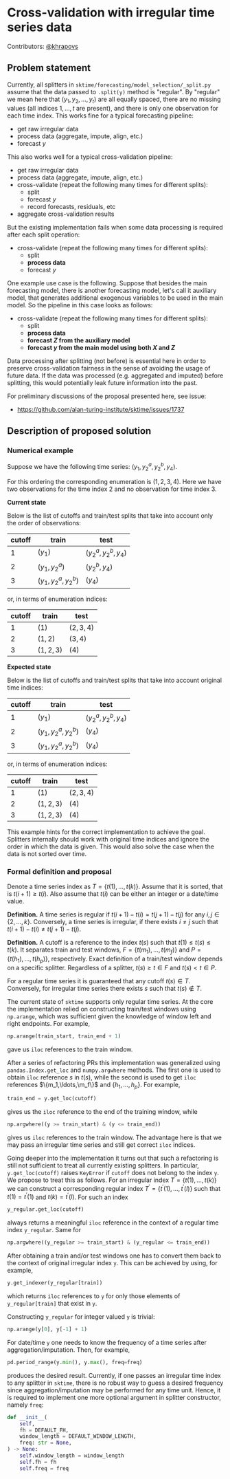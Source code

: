 # Cross-validation with irregular time series data

Contributors: [@khrapovs](https://github.com/khrapovs)

## Problem statement

Currently, all splitters in `sktime/forecasting/model_selection/_split.py` assume that the data passed to `.split(y)` method is "regular". By "regular" we mean here that $(y_1,y_2,\ldots,y_t)$ are all equally spaced, there are no missing values (all indices $1,\ldots,t$ are present), and there is only one observation for each time index. This works fine for a typical forecasting pipeline:
- get raw irregular data
- process data (aggregate, impute, align, etc.)
- forecast $y$

This also works well for a typical cross-validation pipeline:
- get raw irregular data
- process data (aggregate, impute, align, etc.)
- cross-validate (repeat the following many times for different splits):
  - split
  - forecast $y$
  - record forecasts, residuals, etc
- aggregate cross-validation results

But the existing implementation fails when some data processing is required after each split operation:
- cross-validate (repeat the following many times for different splits):
  - split
  - **process data**
  - forecast $y$

One example use case is the following. Suppose that besides the main forecasting model, there is another forecasting model, let's call it auxiliary model, that generates additional exogenous variables to be used in the main model. So the pipeline in this case looks as follows:
- cross-validate (repeat the following many times for different splits):
  - split
  - **process data**
  - **forecast $Z$ from the auxiliary model**
  - **forecast $y$ from the main model using both $X$ and $Z$**

Data processing after splitting (not before) is essential here in order to preserve cross-validation fairness in the sense of avoiding the usage of future data. If the data was processed (e.g. aggregated and imputed) before splitting, this would potentially leak future information into the past.

For preliminary discussions of the proposal presented here, see issue:
- https://github.com/alan-turing-institute/sktime/issues/1737

## Description of proposed solution

### Numerical example

Suppose we have the following time series: $\left(y_1,y_2^a,y_2^b,y_4\right)$. 

For this ordering the corresponding enumeration is $(1,2,3,4)$. Here we have two observations for the time index $2$ and no observation for time index $3$.

**Current state**

Below is the list of cutoffs and train/test splits that take into account only the order of observations:

| cutoff | train               | test                |
|--------|---------------------|---------------------|
| 1      | $(y_1)$             | $(y_2^a,y_2^b,y_4)$ |
| 2      | $(y_1,y_2^a)$       | $(y_2^b,y_4)$       |
| 3      | $(y_1,y_2^a,y_2^b)$ | $(y_4)$             |

or, in terms of enumeration indices:

| cutoff | train             | test      |
|--------|-------------------|-----------|
| 1      | $(1)$             | $(2,3,4)$ |
| 2      | $(1,2)$           | $(3,4)$   |
| 3      | $(1,2,3)$         | $(4)$     |

**Expected state**

Below is the list of cutoffs and train/test splits that take into account original time indices:

| cutoff | train               | test                |
|--------|---------------------|---------------------|
| 1      | $(y_1)$             | $(y_2^a,y_2^b,y_4)$ |
| 2      | $(y_1,y_2^a,y_2^b)$ | $(y_4)$             |
| 3      | $(y_1,y_2^a,y_2^b)$ | $(y_4)$             |

or, in terms of enumeration indices:

| cutoff | train               | test      |
|--------|---------------------|-----------|
| 1      | $(1)$               | $(2,3,4)$ |
| 2      | $(1,2,3)$           | $(4)$     |
| 3      | $(1,2,3)$           | $(4)$     |

This example hints for the correct implementation to achieve the goal. Splitters internally should work with original time indices and ignore the order in which the data is given. This would also solve the case when the data is not sorted over time.

### Formal definition and proposal

Denote a time series index as $T=\{t(1),\ldots,t(k)\}$. Assume that it is sorted, that is $t(i+1)\geq t(i)$. Also assume that $t(i)$ can be either an integer or a date/time value.

**Definition.** A time series is regular if $t(i+1)-t(i)=t(j+1)-t(j)$ for any $i,j\in\{2,\ldots,k\}$. Conversely, a time series is irregular, if there exists $i\neq j$ such that $t(i+1)-t(i)\neq t(j+1)-t(j)$.

**Definition.** A cutoff is a reference to the index $t(s)$ such that $t(1)\leq t(s)\leq t(k)$. It separates train and test windows, $F=\{t(m_1),\ldots,t(m_f)\}$ and $P=\{t(h_1),\ldots,t(h_p)\}$, respectively. Exact definition of a train/test window depends on a specific splitter. Regardless of a splitter, $t(s)\geq t\in F$ and $t(s)< t\in P$. 

For a regular time series it is guaranteed that any cutoff $t(s)\in T$. Conversely, for irregular time series there exists $s$ such that $t(s)\notin T$.

The current state of `sktime` supports only regular time series. At the core the implementation relied on constructing train/test windows using `np.arange`, which was sufficient given the knowledge of window left and right endpoints. For example,
```python
np.arange(train_start, train_end + 1)
```
gave us `iloc` references to the train window.

After a series of refactoring PRs this implementation was generalized using `pandas.Index.get_loc` and `numpy.argwhere` methods. The first one is used to obtain `iloc` reference $s$ in $t(s)$, while the second is used to get `iloc` references $\{m_1,\ldots,\m_f\}$ and $\{h_1,\ldots,h_p\}$. For example,
```python
train_end = y.get_loc(cutoff)
```
gives us the `iloc` reference to the end of the training window, while
```python
np.argwhere((y >= train_start) & (y <= train_end))
```
gives us `iloc` references to the train window. The advantage here is that we may pass an irregular time series and still get correct `iloc` indices.

Going deeper into the implementation it turns out that such a refactoring is still not sufficient to treat all currently existing splitters. In particular, `y.get_loc(cutoff)` raises `KeyError` if `cutoff` does not belong to the index `y`. We propose to treat this as follows. For an irregular index $T=\{t(1),\ldots,t(k)\}$ we can construct a corresponding regular index $T^\prime=\{t^\prime(1),\ldots,t^\prime(l)\}$ such that $t(1)=t^\prime(1)$ and $t(k)=t^\prime(l)$. For such an index 
```python
y_regular.get_loc(cutoff)
```
always returns a meaningful `iloc` reference in the context of a regular time index `y_regular`. Same for
```python
np.argwhere((y_regular >= train_start) & (y_regular <= train_end))
```
After obtaining a train and/or test windows one has to convert them back to the context of original irregular index `y`. This can be achieved by using, for example,
```python
y.get_indexer(y_regular[train])
```
which returns `iloc` references to `y` for only those elements of `y_regular[train]` that exist in `y`.

Constructing `y_regular` for integer valued `y` is trivial:
```python
np.arange(y[0], y[-1] + 1)
```
For date/time `y` one needs to know the frequency of a time series after aggregation/imputation. Then, for example,
```python
pd.period_range(y.min(), y.max(), freq=freq)
```
produces the desired result. Currently, if one passes an irregular time index to any splitter in `sktime`, there is no robust way to guess a desired frequency since aggregation/imputation may be performed for any time unit. Hence, it is required to implement one more optional argument in splitter constructor, namely `freq`:
```python
def __init__(
    self,
    fh = DEFAULT_FH,
    window_length = DEFAULT_WINDOW_LENGTH,
    freq: str = None,
) -> None:
    self.window_length = window_length
    self.fh = fh
    self.freq = freq
```
